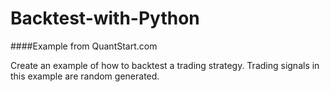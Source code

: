 Backtest-with-Python
====================

####Example from QuantStart.com

Create an example of how to backtest a trading strategy.
Trading signals in this example are random generated.
